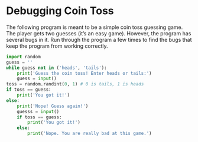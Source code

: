 # Debugging Coin Toss
The following program is meant to be a simple coin toss guessing game. The player gets two guesses (it’s an easy game). However, the program has several bugs in it. Run through the program a few times to find the bugs that keep the program from working correctly.

```python
import random
guess = ''
while guess not in ('heads', 'tails'):
    print('Guess the coin toss! Enter heads or tails:')
    guess = input()
toss = random.randint(0, 1) # 0 is tails, 1 is heads
if toss == guess:
    print('You got it!')
else:
    print('Nope! Guess again!')
    guesss = input()
    if toss == guess:
        print('You got it!')
    else:
        print('Nope. You are really bad at this game.')
```
